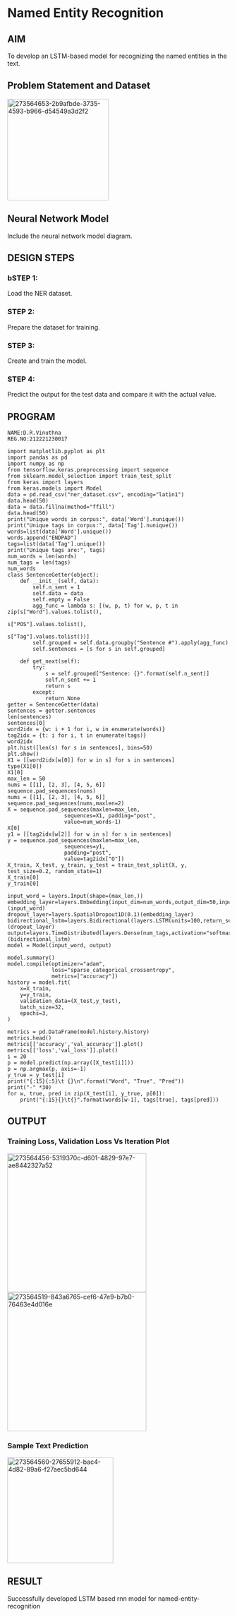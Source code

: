 # Named Entity Recognition

## AIM

To develop an LSTM-based model for recognizing the named entities in the text.

## Problem Statement and Dataset
<img width="230" alt="273564653-2b9afbde-3735-4593-b966-d54549a3d2f2" src="https://github.com/VINUTHNA-2004/named-entity-recognition/assets/95067307/ec41fc00-2e8e-4b13-b00e-04791c5125eb">

## Neural Network Model

Include the neural network model diagram.

## DESIGN STEPS

### bSTEP 1:
Load the NER dataset.

### STEP 2:
Prepare the dataset for training.

### STEP 3:
Create and train the model.

### STEP 4:
Predict the output for the test data and compare it with the actual value.

## PROGRAM

```
NAME:D.R.Vinuthna
REG.NO:212221230017

import matplotlib.pyplot as plt
import pandas as pd
import numpy as np
from tensorflow.keras.preprocessing import sequence
from sklearn.model_selection import train_test_split
from keras import layers
from keras.models import Model
data = pd.read_csv("ner_dataset.csv", encoding="latin1")
data.head(50)
data = data.fillna(method="ffill")
data.head(50)
print("Unique words in corpus:", data['Word'].nunique())
print("Unique tags in corpus:", data['Tag'].nunique())
words=list(data['Word'].unique())
words.append("ENDPAD")
tags=list(data['Tag'].unique())
print("Unique tags are:", tags)
num_words = len(words)
num_tags = len(tags)
num_words
class SentenceGetter(object):
    def __init__(self, data):
        self.n_sent = 1
        self.data = data
        self.empty = False
        agg_func = lambda s: [(w, p, t) for w, p, t in zip(s["Word"].values.tolist(),
                                                           s["POS"].values.tolist(),
                                                           s["Tag"].values.tolist())]
        self.grouped = self.data.groupby("Sentence #").apply(agg_func)
        self.sentences = [s for s in self.grouped]

    def get_next(self):
        try:
            s = self.grouped["Sentence: {}".format(self.n_sent)]
            self.n_sent += 1
            return s
        except:
            return None
getter = SentenceGetter(data)
sentences = getter.sentences
len(sentences)
sentences[0]
word2idx = {w: i + 1 for i, w in enumerate(words)}
tag2idx = {t: i for i, t in enumerate(tags)}
word2idx
plt.hist([len(s) for s in sentences], bins=50)
plt.show()
X1 = [[word2idx[w[0]] for w in s] for s in sentences]
type(X1[0])
X1[0]
max_len = 50
nums = [[1], [2, 3], [4, 5, 6]]
sequence.pad_sequences(nums)
nums = [[1], [2, 3], [4, 5, 6]]
sequence.pad_sequences(nums,maxlen=2)
X = sequence.pad_sequences(maxlen=max_len,
                  sequences=X1, padding="post",
                  value=num_words-1)
X[0]
y1 = [[tag2idx[w[2]] for w in s] for s in sentences]
y = sequence.pad_sequences(maxlen=max_len,
                  sequences=y1,
                  padding="post",
                  value=tag2idx["O"])
X_train, X_test, y_train, y_test = train_test_split(X, y, test_size=0.2, random_state=1)
X_train[0]
y_train[0]

input_word = layers.Input(shape=(max_len,))
embedding_layer=layers.Embedding(input_dim=num_words,output_dim=50,input_length=max_len)(input_word)
dropout_layer=layers.SpatialDropout1D(0.1)(embedding_layer)
bidirectional_lstm=layers.Bidirectional(layers.LSTM(units=100,return_sequences=True,recurrent_dropout=0.1))(dropout_layer)
output=layers.TimeDistributed(layers.Dense(num_tags,activation="softmax"))(bidirectional_lstm)
model = Model(input_word, output)

model.summary()
model.compile(optimizer="adam",
              loss="sparse_categorical_crossentropy",
              metrics=["accuracy"])
history = model.fit(
    x=X_train,
    y=y_train,
    validation_data=(X_test,y_test),
    batch_size=32,
    epochs=3,
)

metrics = pd.DataFrame(model.history.history)
metrics.head()
metrics[['accuracy','val_accuracy']].plot()
metrics[['loss','val_loss']].plot()
i = 20
p = model.predict(np.array([X_test[i]]))
p = np.argmax(p, axis=-1)
y_true = y_test[i]
print("{:15}{:5}\t {}\n".format("Word", "True", "Pred"))
print("-" *30)
for w, true, pred in zip(X_test[i], y_true, p[0]):
    print("{:15}{}\t{}".format(words[w-1], tags[true], tags[pred]))

```
## OUTPUT

### Training Loss, Validation Loss Vs Iteration Plot

<img width="315" alt="273564456-5319370c-d601-4829-97e7-ae8442327a52" src="https://github.com/VINUTHNA-2004/named-entity-recognition/assets/95067307/d5b72c3f-8930-4f8b-a29d-8c758793aa47">
<img width="315" alt="273564519-843a6765-cef6-47e9-b7b0-76463e4d016e" src="https://github.com/VINUTHNA-2004/named-entity-recognition/assets/95067307/efd2dd59-924a-425d-86f1-b84526ff57e5">

### Sample Text Prediction
<img width="240" alt="273564560-27655912-bac4-4d82-89a6-f27aec5bd644" src="https://github.com/VINUTHNA-2004/named-entity-recognition/assets/95067307/853da62c-3733-43c6-a535-233a1934d1c6">


## RESULT
Successfully developed LSTM based rnn model for named-entity-recognition
